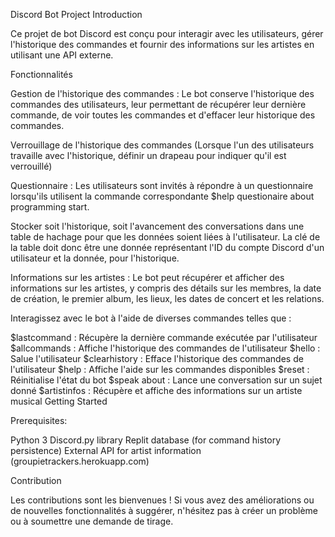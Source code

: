 
Discord Bot Project
Introduction

Ce projet de bot Discord est conçu pour interagir avec les utilisateurs, gérer l'historique des commandes et fournir des informations sur les artistes en utilisant une API externe.

Fonctionnalités

Gestion de l'historique des commandes : Le bot conserve l'historique des commandes des utilisateurs, leur permettant de récupérer leur dernière commande, de voir toutes les commandes et d'effacer leur historique des commandes.

Verrouillage de l'historique des commandes (Lorsque l'un des utilisateurs travaille avec l'historique, définir un drapeau pour indiquer qu'il est verrouillé)

Questionnaire : Les utilisateurs sont invités à répondre à un questionnaire lorsqu'ils utilisent la commande correspondante $help questionaire about programming start.

Stocker soit l'historique, soit l'avancement des conversations dans une table de hachage pour que les données soient liées à l'utilisateur. La clé de la table doit donc être une 
donnée représentant l'ID du compte Discord d'un utilisateur et la donnée, pour l'historique.

Informations sur les artistes : Le bot peut récupérer et afficher des informations sur les artistes, y compris des détails sur les membres, la date de création, le premier album, les lieux, les dates de concert et les relations.

Interagissez avec le bot à l'aide de diverses commandes telles que :

$lastcommand : Récupère la dernière commande exécutée par l'utilisateur
$allcommands : Affiche l'historique des commandes de l'utilisateur
$hello : Salue l'utilisateur
$clearhistory : Efface l'historique des commandes de l'utilisateur
$help : Affiche l'aide sur les commandes disponibles
$reset : Réinitialise l'état du bot
$speak about : Lance une conversation sur un sujet donné
$artistinfos : Récupère et affiche des informations sur un artiste musical
Getting Started

Prerequisites: 

Python 3
Discord.py library
Replit database (for command history persistence)
External API for artist information (groupietrackers.herokuapp.com)



Contribution

Les contributions sont les bienvenues ! Si vous avez des améliorations ou de nouvelles fonctionnalités à suggérer, n'hésitez pas à créer un problème ou à soumettre une demande de tirage.



